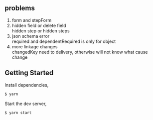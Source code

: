 ## problems
1. form and stepForm  
2. hidden field or delete field  
hidden step or hidden steps
3. json schema error  
required and dependentRequired is only for object  
4. more linkage changes  
changedKey need to delivery, otherwise will not know what cause change

## Getting Started

Install dependencies,

```bash
$ yarn
```

Start the dev server,

```bash
$ yarn start
```
